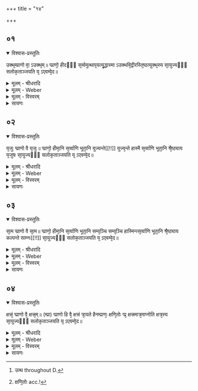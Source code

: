 +++
title = "१४"

+++


## ०१


<details open><summary>विश्वास-प्रस्तुतिः</summary>

उक्थ᳘म्प्राणो वा᳘ ऽउक्थ᳘म्॥ 
प्प्राणो᳘ हीदᳫँ᳭ स᳘र्व्वमुत्थाप᳘यत्यु᳘द्धास्मा ऽउक्थवि᳘द्वीरस्ति᳘ष्ठत्युक्थ᳘स्य सा᳘युज्यᳫँ᳭ सलोक᳘ताञ्जयति य᳘ ऽएवम्वे᳘द॥
</details>

<details><summary>मूलम् - श्रीधरादि</summary>

उक्थ᳘म्प्राणो वा᳘ ऽउक्थ᳘म्॥ 
प्प्राणो᳘ हीदᳫँ᳭ स᳘र्व्वमुत्थाप᳘यत्यु᳘द्धास्मा ऽउक्थवि᳘द्वीरस्ति᳘ष्ठत्युक्थ᳘स्य सा᳘युज्यᳫँ᳭ सलोक᳘ताञ्जयति य᳘ ऽएवम्वे᳘द॥
</details>

<details><summary>मूलम् - Weber</summary>

उक्थ᳘म् [^wbr_1] ॥  
प्राणो वा᳘ उक्थ᳘म् प्राणोॗ हीदᳫं स᳘र्वमुत्थाप᳘यत्यु᳘द्धास्मा उक्थवि᳘द्वीरस्ति᳘ष्ठत्युक्थ᳘स्य सा᳘युज्यᳫं सलोक᳘तां जयति य᳘ एवं वे᳘द॥  

[^wbr_1]: उत्थ throughout D.
</details>

<details><summary>मूलम् - विस्वरम्</summary>


</details>

<details><summary>सायणः</summary>

…
</details>


## ०२


<details open><summary>विश्वास-प्रस्तुतिः</summary>

य᳘जुः प्प्राणो वै य᳘जुः॥ 
प्प्राणो᳘ हीमा᳘नि स᳘र्व्वाणि भूता᳘नि युज्यन्ते[[!!]] युज्य᳘न्ते हास्मै स᳘र्व्वाणि भूता᳘नि श्रै᳘ष्ठ्याय य᳘जुषः सा᳘युज्यᳫँ᳭ सलोक᳘ताञ्जयति य᳘ ऽएवम्वे᳘द॥
</details>

<details><summary>मूलम् - श्रीधरादि</summary>

य᳘जुः प्प्राणो वै य᳘जुः॥ 
प्प्राणो᳘ हीमा᳘नि स᳘र्व्वाणि भूता᳘नि युज्यन्ते[[!!]] युज्य᳘न्ते हास्मै स᳘र्व्वाणि भूता᳘नि श्रै᳘ष्ठ्याय य᳘जुषः सा᳘युज्यᳫँ᳭ सलोक᳘ताञ्जयति य᳘ ऽएवम्वे᳘द॥
</details>

<details><summary>मूलम् - Weber</summary>

प्राणो वै य᳘जुः प्राणोॗ हीमा᳘नि स᳘र्वाणि भूता᳘नि युज्य᳘न्ते युज्य᳘न्ते हास्मै स᳘र्वाणि भूता᳘नि श्रै᳘ष्ठ्याय य᳘जुषः सा᳘युज्यᳫं सलोक᳘तां जयति य᳘ एवं वे᳘द॥
</details>

<details><summary>मूलम् - विस्वरम्</summary>


</details>

<details><summary>सायणः</summary>

…
</details>


## ०३


<details open><summary>विश्वास-प्रस्तुतिः</summary>

सा᳘म प्प्राणो वै सा᳘म॥ 
प्प्राणो᳘ हीमा᳘नि स᳘र्व्वाणि भूता᳘नि सम्य᳘ञ्चि सम्य᳘ञ्चि हास्मिन्त्स᳘र्व्वाणि भूता᳘नि श्रै᳘ष्ठ्याय कल्पन्ते साम्नः[[!!]] सा᳘युज्यᳫँ᳭ सलोक᳘ताञ्जयति य᳘ ऽएवम्वे᳘द॥
</details>

<details><summary>मूलम् - श्रीधरादि</summary>

सा᳘म प्प्राणो वै सा᳘म॥ 
प्प्राणो᳘ हीमा᳘नि स᳘र्व्वाणि भूता᳘नि सम्य᳘ञ्चि सम्य᳘ञ्चि हास्मिन्त्स᳘र्व्वाणि भूता᳘नि श्रै᳘ष्ठ्याय कल्पन्ते साम्नः[[!!]] सा᳘युज्यᳫँ᳭ सलोक᳘ताञ्जयति य᳘ ऽएवम्वे᳘द॥
</details>

<details><summary>मूलम् - Weber</summary>

सा᳘म॥  
प्राणो वै सा᳘म प्राणोॗ हीमा᳘नि स᳘र्वाणि भूता᳘नि सम्य᳘ञ्चि हास्मिन्त्स᳘र्वाणि भूता᳘नि श्रै᳘ष्ठ्याय कल्पन्ते सा᳘म्नः सा᳘युज्यᳫं सलोक᳘तां जयति य᳘ एवं वे᳘द॥
</details>

<details><summary>मूलम् - विस्वरम्</summary>


</details>

<details><summary>सायणः</summary>

…
</details>


## ०४


<details open><summary>विश्वास-प्रस्तुतिः</summary>

क्षत्त्रं᳘ प्प्राणो वै᳘ क्षत्त्र᳘म्॥ 
(म्प्रा) प्प्राणो हि वै᳘ क्षत्त्रं त्रा᳘यते हैनम्प्राणः᳘ क्षणि᳘तोः प्प्र᳘ क्षत्त्रमात्र᳘माप्नोति क्षत्र᳘स्य सा᳘युज्यᳫँ᳭ सलोक᳘ताञ्जयति य᳘ ऽएवम्वे᳘द॥
</details>

<details><summary>मूलम् - श्रीधरादि</summary>

क्षत्त्रं᳘ प्प्राणो वै᳘ क्षत्त्र᳘म्॥ 
(म्प्रा) प्प्राणो हि वै᳘ क्षत्त्रं त्रा᳘यते हैनम्प्राणः᳘ क्षणि᳘तोः प्प्र᳘ क्षत्त्रमात्र᳘माप्नोति क्षत्र᳘स्य सा᳘युज्यᳫँ᳭ सलोक᳘ताञ्जयति य᳘ ऽएवम्वे᳘द॥
</details>

<details><summary>मूलम् - Weber</summary>

क्षत्र᳘म्॥  
प्राणो वै᳘ क्षत्र᳘म् प्राणो हि वै᳘ क्षत्रं त्रा᳘यते हैनम् प्राणः᳘ क्षणि᳘तोः [^wbr_2] प्र᳘ क्षत्रमात्र᳘माप्नोति क्षत्र᳘स्य सा᳘युज्यᳫं सलोक᳘तां जयति य᳘ एवं वे᳘द॥  

[^wbr_2]: क्षणि᳘तोः acc.!
</details>

<details><summary>मूलम् - विस्वरम्</summary>


</details>

<details><summary>सायणः</summary>

…
</details>

